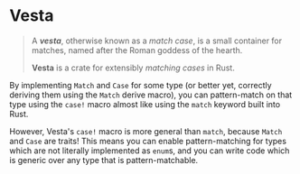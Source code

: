 # Vesta

> A **_vesta_**, otherwise known as a *match case*, is a small container for matches, named
> after the Roman goddess of the hearth.
>
> **Vesta** is a crate for extensibly *matching cases* in Rust.

By implementing `Match` and `Case` for some type (or better yet, correctly deriving them using the
`Match` derive macro), you can pattern-match on that type using the `case!` macro almost like using
the `match` keyword built into Rust.

However, Vesta's `case!` macro is more general than `match`, because `Match` and `Case` are traits!
This means you can enable pattern-matching for types which are not literally implemented as `enum`s,
and you can write code which is generic over any type that is pattern-matchable.
